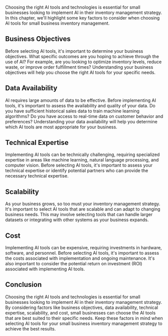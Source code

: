 

Choosing the right AI tools and technologies is essential for small businesses looking to implement AI in their inventory management strategy. In this chapter, we'll highlight some key factors to consider when choosing AI tools for small business inventory management.

Business Objectives
-------------------

Before selecting AI tools, it's important to determine your business objectives. What specific outcomes are you hoping to achieve through the use of AI? For example, are you looking to optimize inventory levels, reduce waste, or improve order fulfillment times? Understanding your business objectives will help you choose the right AI tools for your specific needs.

Data Availability
-----------------

AI requires large amounts of data to be effective. Before implementing AI tools, it's important to assess the availability and quality of your data. Do you have sufficient historical sales data to train machine learning algorithms? Do you have access to real-time data on customer behavior and preferences? Understanding your data availability will help you determine which AI tools are most appropriate for your business.

Technical Expertise
-------------------

Implementing AI tools can be technically challenging, requiring specialized expertise in areas like machine learning, natural language processing, and computer vision. Before selecting AI tools, it's important to assess your technical expertise or identify potential partners who can provide the necessary technical expertise.

Scalability
-----------

As your business grows, so too must your inventory management strategy. It's important to select AI tools that are scalable and can adapt to changing business needs. This may involve selecting tools that can handle larger datasets or integrating with other systems as your business expands.

Cost
----

Implementing AI tools can be expensive, requiring investments in hardware, software, and personnel. Before selecting AI tools, it's important to assess the costs associated with implementation and ongoing maintenance. It's also important to consider the potential return on investment (ROI) associated with implementing AI tools.

Conclusion
----------

Choosing the right AI tools and technologies is essential for small businesses looking to implement AI in their inventory management strategy. By considering factors like business objectives, data availability, technical expertise, scalability, and cost, small businesses can choose the AI tools that are best suited to their specific needs. Keep these factors in mind when selecting AI tools for your small business inventory management strategy to achieve the best results.
